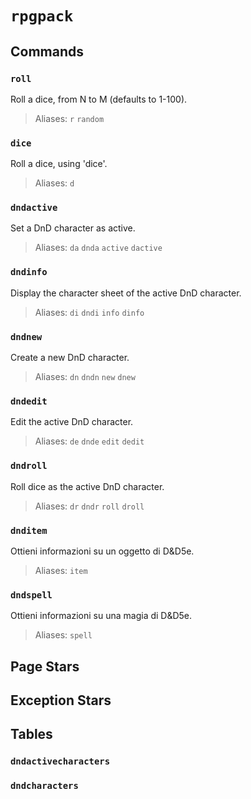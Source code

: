 <!--This documentation was autogenerated with `python -m royalnet.generate -f markdown`.-->

# `rpgpack`

## Commands

### `roll`

Roll a dice, from N to M (defaults to 1-100).

> Aliases: `r` `random` 

### `dice`

Roll a dice, using 'dice'.

> Aliases: `d` 

### `dndactive`

Set a DnD character as active.

> Aliases: `da` `dnda` `active` `dactive` 

### `dndinfo`

Display the character sheet of the active DnD character.

> Aliases: `di` `dndi` `info` `dinfo` 

### `dndnew`

Create a new DnD character.

> Aliases: `dn` `dndn` `new` `dnew` 

### `dndedit`

Edit the active DnD character.

> Aliases: `de` `dnde` `edit` `dedit` 

### `dndroll`

Roll dice as the active DnD character.

> Aliases: `dr` `dndr` `roll` `droll` 

### `dnditem`

Ottieni informazioni su un oggetto di D&D5e.

> Aliases: `item` 

### `dndspell`

Ottieni informazioni su una magia di D&D5e.

> Aliases: `spell` 

## Page Stars

## Exception Stars

## Tables

### `dndactivecharacters`

### `dndcharacters`


